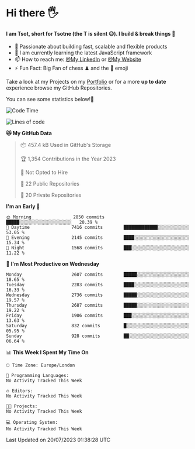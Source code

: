 # Hi there :raised_hand_with_fingers_splayed:
#### I am Tsot, short for Tsotne (the T is silent :wink:). I build & break things :space_invader:
- :telescope: Passionate about building fast, scalable and flexible products
- :seedling: I am currently learning the latest JavaScript framework 
- :mailbox: How to reach me: [@My LinkedIn](https://www.linkedin.com/in/tsotne-gvadzabia/) or [@My Website](https://tsotne.co.uk/contact)
- :zap: Fun Fact: Big Fan of chess ♟ and the 👾 emoji

Take a look at my Projects on my [Portfolio](https://tsotne.co.uk/) or for a more **up to date** experience browse my GitHub Repositories.

You can see some statistics below!:space_invader:
<!--START_SECTION:waka-->
![Code Time](http://img.shields.io/badge/Code%20Time-761%20hrs%202%20mins-blue)

![Lines of code](https://img.shields.io/badge/From%20Hello%20World%20I%27ve%20Written-6.8%20million%20lines%20of%20code-blue)

**🐱 My GitHub Data** 

> 📦 457.4 kB Used in GitHub's Storage 
 > 
> 🏆 1,354 Contributions in the Year 2023
 > 
> 🚫 Not Opted to Hire
 > 
> 📜 22 Public Repositories 
 > 
> 🔑 20 Private Repositories 
 > 
**I'm an Early 🐤** 

```text
🌞 Morning                2850 commits        █████░░░░░░░░░░░░░░░░░░░░   20.39 % 
🌆 Daytime                7416 commits        █████████████░░░░░░░░░░░░   53.05 % 
🌃 Evening                2145 commits        ████░░░░░░░░░░░░░░░░░░░░░   15.34 % 
🌙 Night                  1568 commits        ███░░░░░░░░░░░░░░░░░░░░░░   11.22 % 
```
📅 **I'm Most Productive on Wednesday** 

```text
Monday                   2607 commits        █████░░░░░░░░░░░░░░░░░░░░   18.65 % 
Tuesday                  2283 commits        ████░░░░░░░░░░░░░░░░░░░░░   16.33 % 
Wednesday                2736 commits        █████░░░░░░░░░░░░░░░░░░░░   19.57 % 
Thursday                 2687 commits        █████░░░░░░░░░░░░░░░░░░░░   19.22 % 
Friday                   1906 commits        ███░░░░░░░░░░░░░░░░░░░░░░   13.63 % 
Saturday                 832 commits         █░░░░░░░░░░░░░░░░░░░░░░░░   05.95 % 
Sunday                   928 commits         ██░░░░░░░░░░░░░░░░░░░░░░░   06.64 % 
```


📊 **This Week I Spent My Time On** 

```text
🕑︎ Time Zone: Europe/London

💬 Programming Languages: 
No Activity Tracked This Week

🔥 Editors: 
No Activity Tracked This Week

🐱‍💻 Projects: 
No Activity Tracked This Week

💻 Operating System: 
No Activity Tracked This Week
```


 Last Updated on 20/07/2023 01:38:28 UTC
<!--END_SECTION:waka-->
